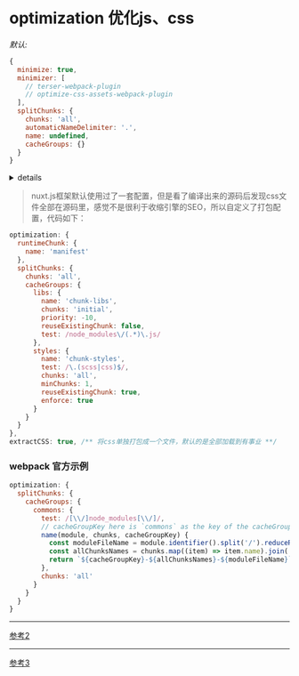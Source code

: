 # optimization 优化js、css

*默认:*

```javascript
{
  minimize: true,
  minimizer: [
    // terser-webpack-plugin
    // optimize-css-assets-webpack-plugin
  ],
  splitChunks: {
    chunks: 'all',
    automaticNameDelimiter: '.',
    name: undefined,
    cacheGroups: {}
  }
}
```
<details>
  <summary>details</summary>
  
  __[官方/optimization](https://zh.nuxtjs.org/api/configuration-build/#optimization)__

  在开发或分析模式下，splitChunks.name的默认值为true。 You can set minimizer to a customized Array of plugins or set minimize to false to disable all minimizers. 您可以将minimizer设置为自定义插件，或将minim设置为false以禁用所有minimize。(默认在开发环境情况下，minimize被禁用)。

  [webpack/optimization](https://webpack.js.org/configuration/optimization/)
</details>

> nuxt.js框架默认使用过了一套配置，但是看了编译出来的源码后发现css文件全部在源码里，感觉不是很利于收缩引擎的SEO，所以自定义了打包配置，代码如下：
```javascript
optimization: {
  runtimeChunk: {
    name: 'manifest'
  },
  splitChunks: {
    chunks: 'all',
    cacheGroups: {
      libs: {
        name: 'chunk-libs',
        chunks: 'initial',
        priority: -10,
        reuseExistingChunk: false,
        test: /node_modules\/(.*)\.js/
      },
      styles: {
        name: 'chunk-styles',
        test: /\.(scss|css)$/,
        chunks: 'all',
        minChunks: 1,
        reuseExistingChunk: true,
        enforce: true
      }
    }
  }
},
extractCSS: true, /** 将css单独打包成一个文件，默认的是全部加载到有事业 **/
```

### webpack 官方示例
```javascript
optimization: {
  splitChunks: {
    cacheGroups: {
      commons: {
        test: /[\\/]node_modules[\\/]/,
        // cacheGroupKey here is `commons` as the key of the cacheGroup
        name(module, chunks, cacheGroupKey) {
          const moduleFileName = module.identifier().split('/').reduceRight(item => item);
          const allChunksNames = chunks.map((item) => item.name).join('~');
          return `${cacheGroupKey}-${allChunksNames}-${moduleFileName}`;
        },
        chunks: 'all'
      }
    }
  }
}
```
------------
[参考2](https://www.jianshu.com/p/54ad0d1d43e4)

---
[参考3](https://www.cnblogs.com/kwzm/p/10314438.html)